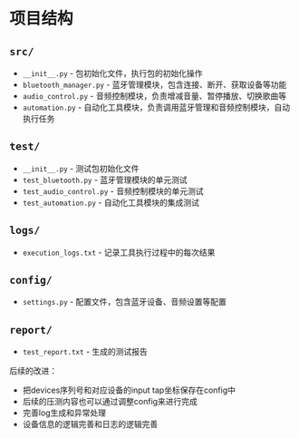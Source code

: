 # 项目结构

## `src/`
- `__init__.py`  - 包初始化文件，执行包的初始化操作
- `bluetooth_manager.py`  - 蓝牙管理模块，包含连接、断开、获取设备等功能
- `audio_control.py`  - 音频控制模块，负责增减音量、暂停播放、切换歌曲等
- `automation.py`  - 自动化工具模块，负责调用蓝牙管理和音频控制模块，自动执行任务

## `test/`
- `__init__.py`  - 测试包初始化文件
- `test_bluetooth.py`  - 蓝牙管理模块的单元测试
- `test_audio_control.py`  - 音频控制模块的单元测试
- `test_automation.py`  - 自动化工具模块的集成测试

## `logs/`
- `execution_logs.txt`  - 记录工具执行过程中的每次结果

## `config/`
- `settings.py`  - 配置文件，包含蓝牙设备、音频设置等配置

## `report/`
- `test_report.txt`  - 生成的测试报告

后续的改进：
* 把devices序列号和对应设备的input tap坐标保存在config中
* 后续的压测内容也可以通过调整config来进行完成
* 完善log生成和异常处理
* 设备信息的逻辑完善和日志的逻辑完善
